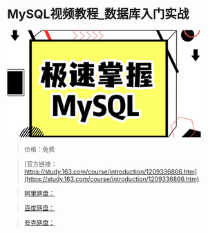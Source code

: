# MySQL视频教程_数据库入门实战

![img](../../../assets/study163/free/a67deb26a5cb4ce1af8a0a772166b6b3.jpg)

> 价格：免费

> [官方链接：https://study.163.com/course/introduction/1209336866.htm](https://study.163.com/course/introduction/1209336866.htm)

> [阿里网盘：]()

> [百度网盘：]()

> [夸克网盘：]()
